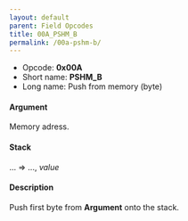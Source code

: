 ```yaml
---
layout: default
parent: Field Opcodes
title: 00A_PSHM_B
permalink: /00a-pshm-b/
---
```


-   Opcode: **0x00A**
-   Short name: **PSHM\_B**
-   Long name: Push from memory (byte)

#### Argument

Memory adress.

#### Stack

... =&gt; ..., *value*

#### Description

Push first byte from **Argument** onto the stack.
